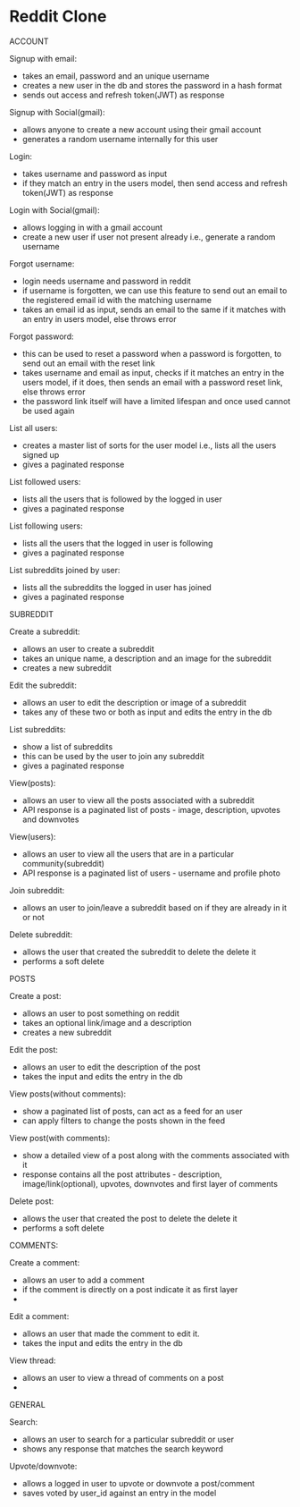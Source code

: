 # Reddit Clone

ACCOUNT

Signup with email:
- takes an email, password and an unique username 
- creates a new user in the db and stores the password in a hash format
- sends out access and refresh token(JWT) as response

Signup with Social(gmail):
- allows anyone to create a new account using their gmail account
- generates a random username internally for this user 

Login:
- takes username and password as input
- if they match an entry in the users model, then send access and refresh token(JWT) as response

Login with Social(gmail):
- allows logging in with a gmail account
- create a new user if user not present already i.e., generate a random username

Forgot username:
- login needs username and password in reddit
- if username is forgotten, we can use this feature to send out an email to the registered email id with the matching username
- takes an email id as input, sends an email to the same if it matches with an entry in users model, else throws error

Forgot password:
- this can be used to reset a password when a password is forgotten, to send out an email with the reset link 
- takes username and email as input, checks if it matches an entry in the users model, if it does, then sends an email with a password reset link,
  else throws error
- the password link itself will have a limited lifespan and once used cannot be used again

List all users:
- creates a master list of sorts for the user model i.e., lists all the users signed up
- gives a paginated response

List followed users:
- lists all the users that is followed by the logged in user
- gives a paginated response

List following users:
- lists all the users that the logged in user is following
- gives a paginated response

List subreddits joined by user:
- lists all the subreddits the logged in user has joined 
- gives a paginated response 



SUBREDDIT

Create a subreddit:
- allows an user to create a subreddit
- takes an unique name, a description and an image for the subreddit 
- creates a new subreddit

Edit the subreddit:
- allows an user to edit the description or image of a subreddit
- takes any of these two or both as input and edits the entry in the db

List subreddits:
- show a list of subreddits 
- this can be used by the user to join any subreddit
- gives a paginated response 

View(posts):
- allows an user to view all the posts associated with a subreddit
- API response is a paginated list of posts - image, description, upvotes and downvotes

View(users):
- allows an user to view all the users that are in a particular community(subreddit)
- API response is a paginated list of users - username and profile photo

Join subreddit:
- allows an user to join/leave a subreddit based on if they are already in it or not

Delete subreddit:
- allows the user that created the subreddit to delete the delete it
- performs a soft delete



POSTS

Create a post:
- allows an user to post something on reddit
- takes an optional link/image and a description 
- creates a new subreddit

Edit the post:
- allows an user to edit the description of the post
- takes the input and edits the entry in the db

View posts(without comments):
- show a paginated list of posts, can act as a feed for an user
- can apply filters to change the posts shown in the feed

View post(with comments):
- show a detailed view of a post along with the comments associated with it
- response contains all the post attributes - description, image/link(optional), upvotes, downvotes and first layer of comments

Delete post:
- allows the user that created the post to delete the delete it
- performs a soft delete


COMMENTS:

Create a comment:
- allows an user to add a comment
- if the comment is directly on a post indicate it as first layer
-

Edit a comment:
- allows an user that made the comment to edit it.
- takes the input and edits the entry in the db

View thread:
- allows an user to view a thread of comments on a post
-




GENERAL

Search:
- allows an user to search for a particular subreddit or user
- shows any response that matches the search keyword


Upvote/downvote:
- allows a logged in user to upvote or downvote a post/comment
- saves voted by user_id against an entry in the model





